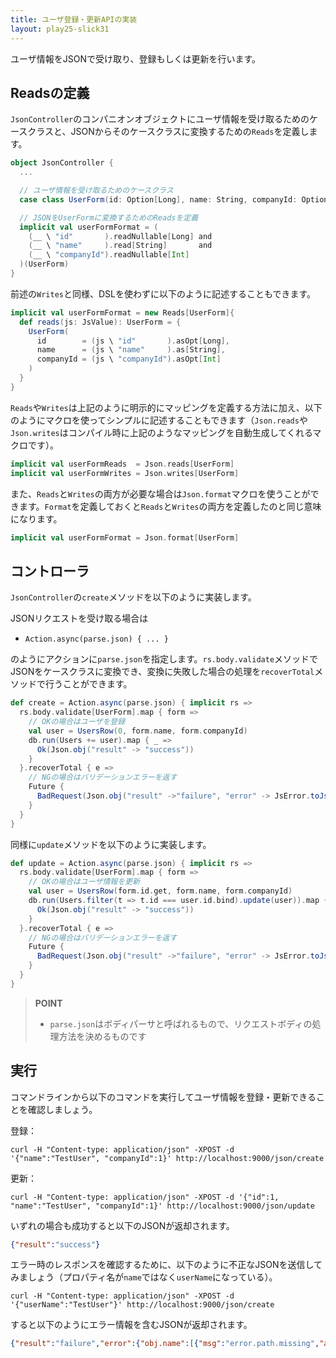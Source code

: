 ```yaml
---
title: ユーザ登録・更新APIの実装
layout: play25-slick31
---
```


ユーザ情報をJSONで受け取り、登録もしくは更新を行います。

## Readsの定義

`JsonController`のコンパニオンオブジェクトにユーザ情報を受け取るためのケースクラスと、JSONからそのケースクラスに変換するための`Reads`を定義します。

```scala
object JsonController {
  ...

  // ユーザ情報を受け取るためのケースクラス
  case class UserForm(id: Option[Long], name: String, companyId: Option[Int])

  // JSONをUserFormに変換するためのReadsを定義
  implicit val userFormFormat = (
    (__ \ "id"       ).readNullable[Long] and
    (__ \ "name"     ).read[String]       and
    (__ \ "companyId").readNullable[Int]
  )(UserForm)
}
```

前述の`Writes`と同様、DSLを使わずに以下のように記述することもできます。

```scala
implicit val userFormFormat = new Reads[UserForm]{
  def reads(js: JsValue): UserForm = {
    UserForm(
      id        = (js \ "id"       ).asOpt[Long],
      name      = (js \ "name"     ).as[String],
      companyId = (js \ "companyId").asOpt[Int]
    )
  }
}
```

`Reads`や`Writes`は上記のように明示的にマッピングを定義する方法に加え、以下のようにマクロを使ってシンプルに記述することもできます（`Json.reads`や`Json.writes`はコンパイル時に上記のようなマッピングを自動生成してくれるマクロです）。

```scala
implicit val userFormReads  = Json.reads[UserForm]
implicit val userFormWrites = Json.writes[UserForm]
```

また、`Reads`と`Writes`の両方が必要な場合は`Json.format`マクロを使うことができます。`Format`を定義しておくと`Reads`と`Writes`の両方を定義したのと同じ意味になります。

```scala
implicit val userFormFormat = Json.format[UserForm]
```

## コントローラ

`JsonController`の`create`メソッドを以下のように実装します。

JSONリクエストを受け取る場合は

* `Action.async(parse.json) { ... }`

のようにアクションに`parse.json`を指定します。`rs.body.validate`メソッドでJSONをケースクラスに変換でき、変換に失敗した場合の処理を`recoverTotal`メソッドで行うことができます。

```scala
def create = Action.async(parse.json) { implicit rs =>
  rs.body.validate[UserForm].map { form =>
    // OKの場合はユーザを登録
    val user = UsersRow(0, form.name, form.companyId)
    db.run(Users += user).map { _ =>
      Ok(Json.obj("result" -> "success"))
    }
  }.recoverTotal { e =>
    // NGの場合はバリデーションエラーを返す
    Future {
      BadRequest(Json.obj("result" ->"failure", "error" -> JsError.toJson(e)))
    }
  }
}
```

同様に`update`メソッドを以下のように実装します。

```scala
def update = Action.async(parse.json) { implicit rs =>
  rs.body.validate[UserForm].map { form =>
    // OKの場合はユーザ情報を更新
    val user = UsersRow(form.id.get, form.name, form.companyId)
    db.run(Users.filter(t => t.id === user.id.bind).update(user)).map { _ =>
      Ok(Json.obj("result" -> "success"))
    }
  }.recoverTotal { e =>
    // NGの場合はバリデーションエラーを返す
    Future {
      BadRequest(Json.obj("result" ->"failure", "error" -> JsError.toJson(e)))
    }
  }
}
```

> **POINT**
>
> * `parse.json`はボディパーサと呼ばれるもので、リクエストボディの処理方法を決めるものです

## 実行

コマンドラインから以下のコマンドを実行してユーザ情報を登録・更新できることを確認しましょう。

登録：
```
curl -H "Content-type: application/json" -XPOST -d '{"name":"TestUser", "companyId":1}' http://localhost:9000/json/create
```

更新：
```
curl -H "Content-type: application/json" -XPOST -d '{"id":1, "name":"TestUser", "companyId":1}' http://localhost:9000/json/update
```

いずれの場合も成功すると以下のJSONが返却されます。

```json
{"result":"success"}
```

エラー時のレスポンスを確認するために、以下のように不正なJSONを送信してみましょう（プロパティ名が`name`ではなく`userName`になっている）。

```
curl -H "Content-type: application/json" -XPOST -d '{"userName":"TestUser"}' http://localhost:9000/json/create
```

すると以下のようにエラー情報を含むJSONが返却されます。

```json
{"result":"failure","error":{"obj.name":[{"msg":"error.path.missing","args":[]}]}}
```
